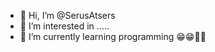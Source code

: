- 👋 Hi, I’m @SerusAtsers      
- 👀 I’m interested in .....
- 🌱 I’m currently learning programming
             😁😁🧐🧐

<!---
SerusSresta/SerusSresta is a ✨ special ✨ repository because its `README.md` (this file) appears on your GitHub profile.
You can click the Preview link to take a look at your changes.
--->
